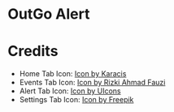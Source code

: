 # OutGo Alert


# Credits
- Home Tab Icon: <a href="https://www.freepik.com/icon/homepage_5590727#fromView=search&page=1&position=25&uuid=95c12579-f5d3-4505-bf2b-abf39cce4c25">Icon by Karacis</a>
- Events Tab Icon: <a href="https://www.freepik.com/icon/calendar_5251652#fromView=search&page=1&position=64&uuid=95c12579-f5d3-4505-bf2b-abf39cce4c25">Icon by Rizki Ahmad Fauzi</a>
- Alert Tab Icon: <a href="https://www.freepik.com/icon/bell-ring_3914279#fromView=search&page=1&position=4&uuid=68a39ca8-c83f-45af-a48c-e510c3c67b8c">Icon by UIcons</a>
- Settings Tab Icon: <a href="https://www.freepik.com/icon/settings_2099174#fromView=search&page=1&position=95&uuid=685533ac-94ef-4071-b5ba-ef8a1610120a">Icon by Freepik</a>